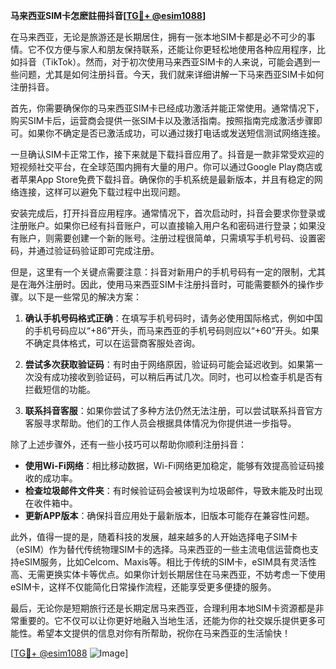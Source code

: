 **马来西亚SIM卡怎麽註冊抖音[[TG💪+ @esim1088](https://t.me/s/esim1088)]**

在马来西亚，无论是旅游还是长期居住，拥有一张本地SIM卡都是必不可少的事情。它不仅方便与家人和朋友保持联系，还能让你更轻松地使用各种应用程序，比如抖音（TikTok）。然而，对于初次使用马来西亚SIM卡的人来说，可能会遇到一些问题，尤其是如何注册抖音。今天，我们就来详细讲解一下马来西亚SIM卡如何注册抖音。

首先，你需要确保你的马来西亚SIM卡已经成功激活并能正常使用。通常情况下，购买SIM卡后，运营商会提供一张SIM卡以及激活指南。按照指南完成激活步骤即可。如果你不确定是否已激活成功，可以通过拨打电话或发送短信测试网络连接。

一旦确认SIM卡正常工作，接下来就是下载抖音应用了。抖音是一款非常受欢迎的短视频社交平台，在全球范围内拥有大量的用户。你可以通过Google Play商店或者苹果App Store免费下载抖音。确保你的手机系统是最新版本，并且有稳定的网络连接，这样可以避免下载过程中出现问题。

安装完成后，打开抖音应用程序。通常情况下，首次启动时，抖音会要求你登录或注册账户。如果你已经有抖音账户，可以直接输入用户名和密码进行登录；如果没有账户，则需要创建一个新的账号。注册过程很简单，只需填写手机号码、设置密码，并通过验证码验证即可完成注册。

但是，这里有一个关键点需要注意：抖音对新用户的手机号码有一定的限制，尤其是在海外注册时。因此，使用马来西亚SIM卡注册抖音时，可能需要额外的操作步骤。以下是一些常见的解决方案：

1. **确认手机号码格式正确**：在填写手机号码时，请务必使用国际格式，例如中国的手机号码应以“+86”开头，而马来西亚的手机号码则应以“+60”开头。如果不确定具体格式，可以在运营商客服处咨询。

2. **尝试多次获取验证码**：有时由于网络原因，验证码可能会延迟收到。如果第一次没有成功接收到验证码，可以稍后再试几次。同时，也可以检查手机是否有拦截短信的功能。

3. **联系抖音客服**：如果你尝试了多种方法仍然无法注册，可以尝试联系抖音官方客服寻求帮助。他们的工作人员会根据具体情况为你提供进一步指导。

除了上述步骤外，还有一些小技巧可以帮助你顺利注册抖音：

- **使用Wi-Fi网络**：相比移动数据，Wi-Fi网络更加稳定，能够有效提高验证码接收的成功率。
- **检查垃圾邮件文件夹**：有时候验证码会被误判为垃圾邮件，导致未能及时出现在收件箱中。
- **更新APP版本**：确保抖音应用处于最新版本，旧版本可能存在兼容性问题。

此外，值得一提的是，随着科技的发展，越来越多的人开始选择电子SIM卡（eSIM）作为替代传统物理SIM卡的选择。马来西亚的一些主流电信运营商也支持eSIM服务，比如Celcom、Maxis等。相比于传统的SIM卡，eSIM具有灵活性高、无需更换实体卡等优点。如果你计划长期居住在马来西亚，不妨考虑一下使用eSIM卡，这样不仅能简化日常操作流程，还能享受更多便捷的服务。

最后，无论你是短期旅行还是长期定居马来西亚，合理利用本地SIM卡资源都是非常重要的。它不仅可以让你更好地融入当地生活，还能为你的社交娱乐提供更多可能性。希望本文提供的信息对你有所帮助，祝你在马来西亚的生活愉快！

[[TG💪+ @esim1088](https://t.me/s/esim1088) ![Image](https://i.postimg.cc/4NQfJmqS/Snipaste-2025-05-13-00-14-12.png)]